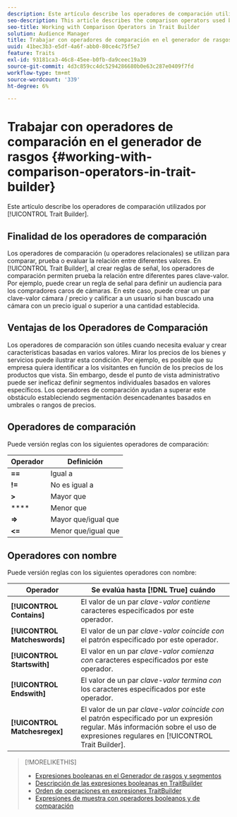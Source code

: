 ```yaml
---
description: Este artículo describe los operadores de comparación utilizados por el generador de rasgos.
seo-description: This article describes the comparison operators used by Trait Builder.
seo-title: Working with Comparison Operators in Trait Builder
solution: Audience Manager
title: Trabajar con operadores de comparación en el generador de rasgos
uuid: 41bec3b3-e5df-4a6f-abb0-80ce4c75f5e7
feature: Traits
exl-id: 93181ca3-46c8-45ee-b0fb-da9ceec19a39
source-git-commit: 4d3c859cc4dc5294286680b0e63c287e0409f7fd
workflow-type: tm+mt
source-wordcount: '339'
ht-degree: 6%

---
```


# Trabajar con operadores de comparación en el generador de rasgos {#working-with-comparison-operators-in-trait-builder}

Este artículo describe los operadores de comparación utilizados por [!UICONTROL Trait Builder].

## Finalidad de los operadores de comparación

<!-- c_tb_comparison_operators.xml -->

Los operadores de comparación (u operadores relacionales) se utilizan para comparar, prueba o evaluar la relación entre diferentes valores. En [!UICONTROL Trait Builder], al crear reglas de señal, los operadores de comparación permiten prueba la relación entre diferentes pares clave-valor. Por ejemplo, puede crear un regla de señal para definir un audiencia para los compradores caros de cámaras. En este caso, puede crear un par clave-valor cámara / precio y calificar a un usuario si han buscado una cámara con un precio igual o superior a una cantidad establecida.

## Ventajas de los Operadores de Comparación

Los operadores de comparación son útiles cuando necesita evaluar y crear características basadas en varios valores. Mirar los precios de los bienes y servicios puede ilustrar esta condición. Por ejemplo, es posible que su empresa quiera identificar a los visitantes en función de los precios de los productos que vista. Sin embargo, desde el punto de vista administrativo puede ser ineficaz definir segmentos individuales basados en valores específicos. Los operadores de comparación ayudan a superar este obstáculo estableciendo segmentación desencadenantes basados en umbrales o rangos de precios.

## Operadores de comparación

Puede versión reglas con los siguientes operadores de comparación:

| Operador | Definición |
|---|---|
| **==** | Igual a |
| **!=** | No es igual a |
| **>** | Mayor que |
| **** | Menor que |
| **=>** | Mayor que/igual que |
| **&lt;=** | Menor que/igual que |

## Operadores con nombre

Puede versión reglas con los siguientes operadores con nombre:

| Operador | Se evalúa hasta [!DNL True] cuándo |
|---|---|
| **[!UICONTROL Contains]** | El valor de un par *clave-valor contiene* caracteres especificados por este operador. |
| **[!UICONTROL Matcheswords]** | El valor de un par *clave-valor coincide con* el patrón especificado por este operador. |
| **[!UICONTROL Startswith]** | El valor en un par *clave-valor comienza con* caracteres especificados por este operador. |
| **[!UICONTROL Endswith]** | El valor de un par *clave-valor termina con* los caracteres especificados por este operador. |
| **[!UICONTROL Matchesregex]** | El valor de un par *clave-valor coincide con* el patrón especificado por un expresión regular. [](../../features/traits/trait-builder-regex.md) Más información sobre el uso de expresiones regulares en [!UICONTROL Trait Builder]. |

>[!MORELIKETHIS]
>
>* [Expresiones booleanas en el Generador de rasgos y segmentos](../../reference/boolean-expressions-tsb.md)
>* [Descripción de las expresiones booleanas en TraitBuilder](../../reference/boolean-expressions-tsb.md)
>* [Orden de operaciones en expresiones TraitBuilder](../../features/traits/trait-operator-precedence.md)
>* [Expresiones de muestra con operadores booleanos y de comparación](../../features/traits/trait-expression-samples.md)
